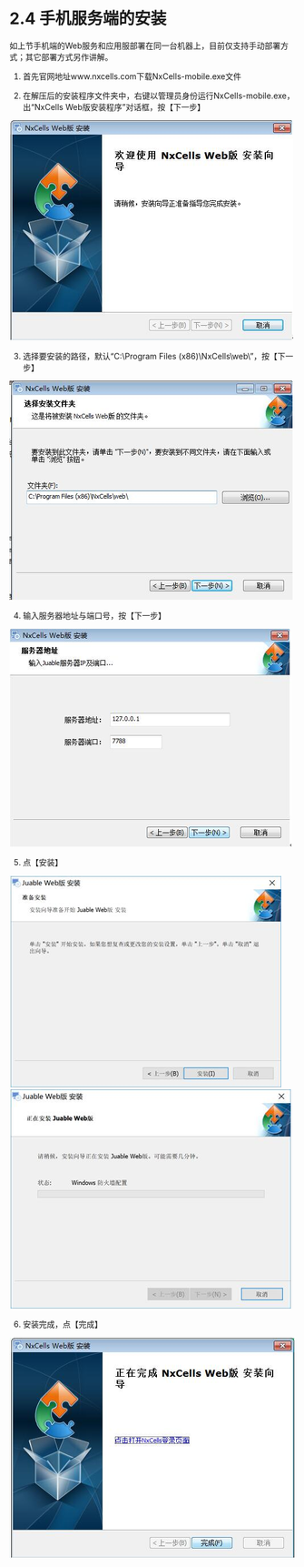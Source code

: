 # 2.4 手机服务端的安装
如上节手机端的Web服务和应用服部署在同一台机器上，目前仅支持手动部署方式；其它部署方式另作讲解。

1)	首先官网地址www.nxcells.com下载NxCells-mobile.exe文件

2)	在解压后的安装程序文件夹中，右键以管理员身份运行NxCells-mobile.exe，出“NxCells Web版安装程序”对话框，按【下一步】
 
![](../img/2.4-1.jpg)

3)	选择要安装的路径，默认“C:\Program Files (x86)\NxCells\web\”，按【下一步】
 
![](../img/2.4-2.jpg)

4)	输入服务器地址与端口号，按【下一步】

![](../img/2.4-3.jpg)

5)	点【安装】
 
![](../img/2.4-4.jpg)
![](../img/2.4-5.jpg)
 
6)	安装完成，点【完成】

![](../img/2.4-6.jpg)
